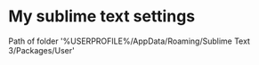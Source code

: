 # My sublime text settings

Path of folder '%USERPROFILE%/AppData/Roaming/Sublime Text 3/Packages/User'
